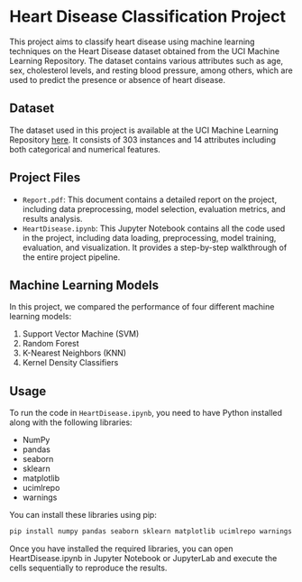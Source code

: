 # Heart Disease Classification Project

This project aims to classify heart disease using machine learning techniques on the Heart Disease dataset obtained from the UCI Machine Learning Repository. The dataset contains various attributes such as age, sex, cholesterol levels, and resting blood pressure, among others, which are used to predict the presence or absence of heart disease.

## Dataset
The dataset used in this project is available at the UCI Machine Learning Repository [here](https://archive.ics.uci.edu/ml/datasets/heart+disease). It consists of 303 instances and 14 attributes including both categorical and numerical features.

## Project Files
- `Report.pdf`: This document contains a detailed report on the project, including data preprocessing, model selection, evaluation metrics, and results analysis.
- `HeartDisease.ipynb`: This Jupyter Notebook contains all the code used in the project, including data loading, preprocessing, model training, evaluation, and visualization. It provides a step-by-step walkthrough of the entire project pipeline.

## Machine Learning Models
In this project, we compared the performance of four different machine learning models:
1. Support Vector Machine (SVM)
2. Random Forest
3. K-Nearest Neighbors (KNN)
4. Kernel Density Classifiers

## Usage
To run the code in `HeartDisease.ipynb`, you need to have Python installed along with the following libraries:
- NumPy
- pandas
- seaborn
- sklearn
- matplotlib
- ucimlrepo
- warnings

You can install these libraries using pip:

```bash
pip install numpy pandas seaborn sklearn matplotlib ucimlrepo warnings
```

Once you have installed the required libraries, you can open HeartDisease.ipynb in Jupyter Notebook or JupyterLab and execute the cells sequentially to reproduce the results.
